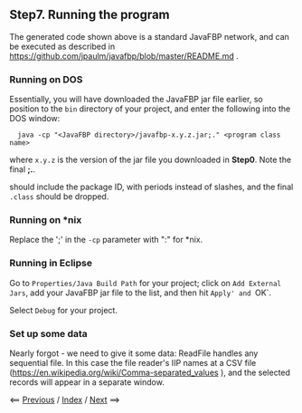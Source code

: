 
<link href="../style.css" rel="stylesheet" type="text/css">

## Step7.  Running the program

The generated code shown above is a standard JavaFBP network, and can be executed as described in https://github.com/jpaulm/javafbp/blob/master/README.md .  

### Running on DOS

Essentially, you will have downloaded the JavaFBP jar file earlier, so position to the `bin` directory of your project, and enter the following into the DOS window:

      java -cp "<JavaFBP directory>/javafbp-x.y.z.jar;." <program class name> 
      
where `x.y.z` is the version of the jar file you downloaded in **Step0**.  Note the final **;.**.

<program class name> should include the package ID, with periods instead of slashes, and the final `.class` should be dropped.


### Running on *nix
      
Replace the ';'  in the `-cp` parameter with ":" for *nix.   

### Running in Eclipse

Go to `Properties/Java Build Path` for your project; click on `Add External Jars`, add your JavaFBP jar file to the list, and then hit `Apply' and `OK`.   

Select `Debug` for your project.


### Set up some data   

Nearly forgot - we need to give it some data: ReadFile handles any sequential file.  In this case the file reader's IIP names at a CSV file (https://en.wikipedia.org/wiki/Comma-separated_values ), and the selected records will appear in a separate window. 

<span class=middle> &lt;== <a href="../Step6/">  Previous</a> / <a href="../README.md"> Index</a> / <a href="../Step8/"> Next</a> ==&gt;</span>